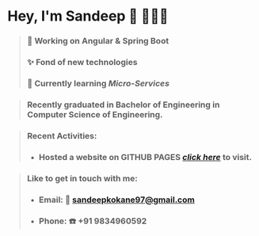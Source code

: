 # Hey, I'm Sandeep 👋 :man:🏾‍💻

> ### 🔭 Working on **Angular & Spring Boot**   
> ### ✨ Fond of new technologies  
> ### 🌱 Currently learning *Micro-Services*  

> ### Recently graduated in **Bachelor of Engineering** in Computer Science of Engineering.

> ### **Recent Activities**:
> - ### Hosted a website on **GITHUB PAGES** *[click here](https://sandeepkokane.github.io/Bootstrap-site/)* to visit. 

> ### Like to get in touch with me: 
> - ### Email: :e-mail: [sandeepkokane97@gmail.com](mailto:sandeepkokane97@gmail.com) 
> - ### Phone: :phone: +91 9834960592
 
